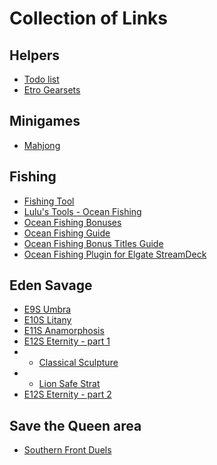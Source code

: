 # Collection of Links

## Helpers
* [Todo list](https://xivtodo.com/checklist)
* [Etro Gearsets](https://etro.gg/)

## Minigames
* [Mahjong](https://docs.google.com/presentation/d/1-mL834so4nzeDTtfEU1OcjGBIA6HuVsZSoSR5UxaaQQ/mobilepresent?slide=id.g4bc116726e_0_45I)

## Fishing
* [Fishing Tool](https://ffxiv-fishing-tool.netlify.app/ocean-fishing/)
* [Lulu's Tools - Ocean Fishing](https://ffxiv.pf-n.co/ocean-fishing)
* [Ocean Fishing Bonuses](https://ffxiv.pf-n.co/ocean-fishing/bonuses)
* [Ocean Fishing Guide](https://guidescroll.com/2020/02/ffxiv-ocean-fishing-guide/)
* [Ocean Fishing Bonus Titles Guide](https://guidescroll.com/2020/02/ffxiv-ocean-fishing-bonus-titles-guide/)
* [Ocean Fishing Plugin for Elgate StreamDeck](https://github.com/momokotomoko/ffxivStreamDeckOceanFishingPlugin)

## Eden Savage
* [E9S Umbra](https://saltedxiv.com/guides/edens-promise-umbra-savage-raid-strategy-guide)
* [E10S Litany](https://saltedxiv.com/guides/edens-promise-litany-savage-raid-strategy-guide)
* [E11S Anamorphosis](https://saltedxiv.com/guides/edens-promise-anamorphosis-savage-raid-strategy-guide)
* [E12S Eternity - part 1](https://saltedxiv.com/guides/edens-promise-eternity-savage-raid-strategy-guide)
* * [Classical Sculpture](https://ff14.toolboxgaming.space/?id=267124284487061&preview=1)
* * [Lion Safe Strat](https://ff14.toolboxgaming.space/?id=177120526487061&preview=1)
* [E12S Eternity - part 2](https://saltedxiv.com/guides/edens-promise-eternity-savage-phase-two-raid-strategy-guide)

## Save the Queen area
* [Southern Front Duels](https://www.akhmorning.com/resources/bozjan-southern-front/duels/)

